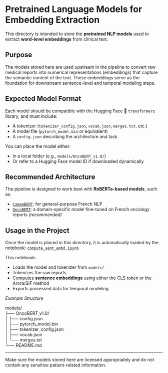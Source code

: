 # Pretrained Language Models for Embedding Extraction

This directory is intended to store the **pretrained NLP models** used to extract **word-level embeddings** from clinical text.

## Purpose

The models stored here are used upstream in the pipeline to convert raw medical reports into numerical representations (embeddings) that capture the semantic content of the text. These embeddings serve as the foundation for downstream sentence-level and temporal modeling steps.

## Expected Model Format

Each model should be compatible with the Hugging Face 🤗 `transformers` library, and must include:
- A tokenizer (`tokenizer_config.json`, `vocab.json`, `merges.txt`, etc.)
- A model file (`pytorch_model.bin` or equivalent)
- A `config.json` describing the architecture and task

You can place the model either:
- In a local folder (e.g., `models/OncoBERT_v1.0/`)
- Or refer to a Hugging Face model ID if downloaded dynamically

## Recommended Architecture

The pipeline is designed to work best with **RoBERTa-based models**, such as:
- [`CamemBERT`](https://huggingface.co/camembert-base): for general-purpose French NLP
- [`OncoBERT`](https://aacrjournals.org/cancerres/article/84/6_Supplement/3475/739847/Abstract-3475-Prediction-of-nausea-or-vomiting-and): a domain-specific model fine-tuned on French oncology reports *(recommended)*

## Usage in the Project

Once the model is placed in this directory, it is automatically loaded by the notebook: [`compute_sent_embd.ipynb`](../notebooks/compute_sent_embd.ipynb)


This notebook:
- Loads the model and tokenizer from `models/`
- Tokenizes the raw reports
- Computes **sentence embeddings** using either the CLS token or the Arora/SIF method
- Exports processed data for temporal modeling

*Example Structure*

models/  
├── OncoBERT_v1.0/  
│ ├── config.json  
│ ├── pytorch_model.bin  
│ ├── tokenizer_config.json  
│ ├── vocab.json  
│ └── merges.txt  
└── README.md  


---

Make sure the models stored here are licensed appropriately and do not contain any sensitive patient-related information.